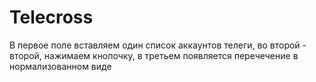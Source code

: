# Telecross

В первое поле вставляем один список аккаунтов телеги, во второй - второй, нажимаем кнопочку, в третьем появляется перечечение в нормализованном виде
